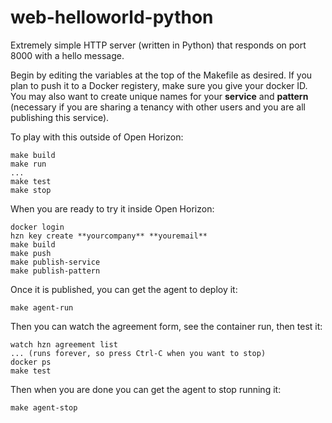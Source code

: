# web-helloworld-python

Extremely simple HTTP server (written in Python) that responds on port 8000 with a hello message.

Begin by editing the variables at the top of the Makefile as desired. If you plan to push it to a Docker registery, make sure you give your docker ID. You may also want to create unique names for your **service** and **pattern** (necessary if you are sharing a tenancy with other users and you are all publishing this service).

To play with this outside of Open Horizon:

```
make build
make run
...
make test
make stop
```

When you are ready to try it inside Open Horizon:

```
docker login
hzn key create **yourcompany** **youremail**
make build
make push
make publish-service
make publish-pattern
```

Once it is published, you can get the agent to deploy it:

```
make agent-run
```

Then you can watch the agreement form, see the container run, then test it:

```
watch hzn agreement list
... (runs forever, so press Ctrl-C when you want to stop)
docker ps
make test
```

Then when you are done you can get the agent to stop running it:

```
make agent-stop
```

